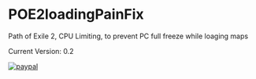 # POE2loadingPainFix
Path of Exile 2, CPU Limiting, to prevent PC full freeze while loaging maps

Current Version: 0.2
<p>
  <a href="https://www.paypal.me/crimsoned">
      <img src="https://www.paypalobjects.com/en_US/i/btn/btn_donateCC_LG.gif" alt="paypal">
  </a>
</p>
